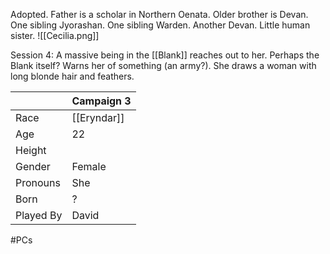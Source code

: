 Adopted. Father is a scholar in Northern Oenata. Older brother is Devan. One sibling Jyorashan. One sibling Warden. Another Devan. Little human sister.
![[Cecilia.png]]

Session 4: A massive being in the [[Blank]] reaches out to her. Perhaps the Blank itself? Warns her of something (an army?). She draws a woman with long blonde hair and feathers.

|           | Campaign 3  |
| --------- | ----------- |
| Race      | [[Eryndar]] |
| Age       | 22          |
| Height    |             |
| Gender    | Female      |
| Pronouns  | She         |
| Born      | ?           |
| Played By | David       |
#PCs